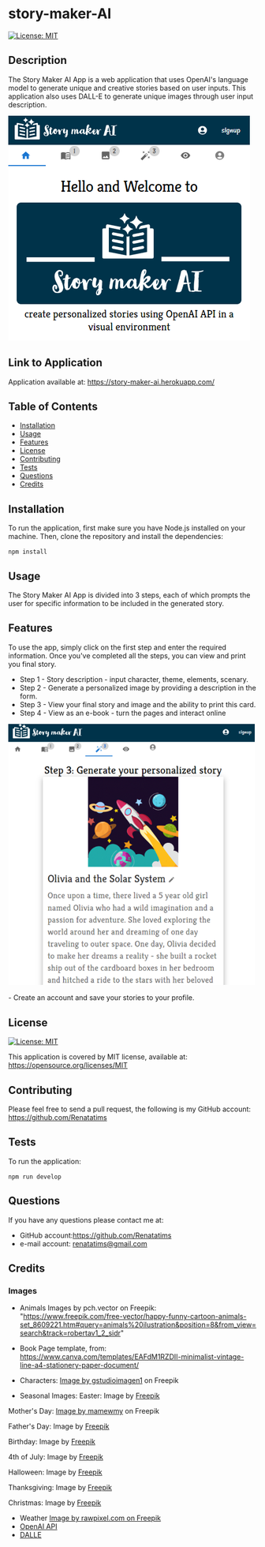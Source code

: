 # story-maker-AI

[![License: MIT](https://img.shields.io/badge/License-MIT-blue.svg)](https://opensource.org/licenses/MIT)

## Description

The Story Maker AI App is a web application that uses OpenAI's language model to generate unique and creative stories based on user inputs. This application also uses DALL-E to generate unique images through user input description.

![Story Maker AI App Screenshot](/client/src/assets/screenshots/preview1.PNG)

## Link to Application

Application available at: https://story-maker-ai.herokuapp.com/

## Table of Contents

- [Installation](#installation)
- [Usage](#usage)
- [Features](#features)
- [License](#license)
- [Contributing](#contributing)
- [Tests](#tests)
- [Questions](#questions)
- [Credits](#credits)

## Installation

To run the application, first make sure you have Node.js installed on your machine. Then, clone the repository and install the dependencies:

```
npm install
```

## Usage

The Story Maker AI App is divided into 3 steps, each of which prompts the user for specific information to be included in the generated story.

## Features

To use the app, simply click on the first step and enter the required information. Once you've completed all the steps, you can view and print you final story.

- Step 1 - Story description - input character, theme, elements, scenary.
- Step 2 - Generate a personalized image by providing a description in the form.
- Step 3 - View your final story and image and the ability to print this card.
- Step 4 - View as an e-book - turn the pages and interact online
<p>
  <img src="./client/src/assets/screenshots/preview2.PNG" alt="Story Maker AI App Screenshot" width="500" />
</p>
- Create an account and save your stories to your profile.

## License

[![License: MIT](https://img.shields.io/badge/License-MIT-blue.svg)](https://opensource.org/licenses/MIT)

This application is covered by MIT license, available at:
https://opensource.org/licenses/MIT

## Contributing

Please feel free to send a pull request, the following is my GitHub account: https://github.com/Renatatims

## Tests

To run the application:

```
npm run develop
```

## Questions

If you have any questions please contact me at:

- GitHub account:https://github.com/Renatatims
- e-mail account: renatatims@gmail.com

## Credits

### Images

- Animals Images by pch.vector on Freepik: "https://www.freepik.com/free-vector/happy-funny-cartoon-animals-set_8609221.htm#query=animals%20ilustration&position=8&from_view=search&track=robertav1_2_sidr"
- Book Page template, from: https://www.canva.com/templates/EAFdM1RZDII-minimalist-vintage-line-a4-stationery-paper-document/

- Characters:
  <a href="https://www.freepik.com/free-vector/ten-little-kids-characters-group_24631772.htm#query=kids%20cartoon%20different%20races&position=45&from_view=search&track=ais">Image by gstudioimagen1</a> on Freepik

- Seasonal Images:
  Easter: Image by <a href="https://www.freepik.com/free-vector/flat-easter-element-collection_12673212.htm#query=cute%20easter&position=11&from_view=search&track=ais">Freepik</a>

Mother's Day: <a href="https://www.freepik.com/free-vector/happy-mothera-s-day-beautiful-mother-daughter-character-hand-drawn-cartoon-art-illustration_14478867.htm#query=cute%20mothers%20day&position=13&from_view=search&track=ais">Image by mamewmy</a> on Freepik

Father's Day: Image by <a href="https://www.freepik.com/free-vector/father-s-day-background-with-cute-bears_2192729.htm#query=cute%20fathers%20day&position=15&from_view=search&track=ais">Freepik</a>

Birthday: Image by <a href="https://www.freepik.com/free-vector/happy-birthday-illustration-concept_7040382.htm#query=cute%20happy%20birthday&position=14&from_view=search&track=ais">Freepik</a>

4th of July: Image by <a href="https://www.freepik.com/free-vector/fourth-july_4478497.htm#query=cute%204th%20of%20july&position=5&from_view=search&track=ais">Freepik</a>

Halloween: Image by <a href="https://www.freepik.com/free-vector/flat-halloween-element-collection-white-background_5396179.htm#query=cute%20halloween&position=0&from_view=search&track=ais">Freepik</a>

Thanksgiving: Image by <a href="https://www.freepik.com/free-vector/watercolor-autumn-ornaments-collection_18778634.htm#query=thanksgiving%20pumpkin%20cute&position=41&from_view=search&track=ais">Freepik</a>

Christmas: Image by
<a href="https://www.freepik.com/free-vector/hand-drawn-christmas-element-collection_10755945.htm#query=cute%20holiday&position=7&from_view=search&track=ais">Freepik</a>

- Weather
  <a href="https://www.freepik.com/free-vector/clouds-weather-sticker-with-smiling-face-cute-doodle-set-kids_16328331.htm#query=weather%20cute%20icons&position=0&from_view=search&track=ais">Image by rawpixel.com on Freepik
  </a>
- [OpenAI API](https://openai.com/)
- [DALLE ](https://openai.com/dall-e/)
